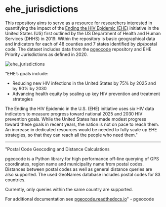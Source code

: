 # ehe_jurisdictions

This repository aims to serve as a resource for researchers interested in quantifying the impact of the [Ending the HIV Epidemic (EHE)](https://www.cdc.gov/endhiv/about-ehe/index.html) initiative in the United States (US) first outlined by the US Department of Health and Human Services (DHHS) in 2019. Within the repository is basic geographical data and indicators for each of 48 counties and 7 states identified by zip/postal code. The dataset includes data from the [pgeocode](https://github.com/symerio/pgeocode) repository and EHE Priority Jurisdictions as defined in 2020.

![ehe_jurisdictions](https://github.com/brittdev31/ehe_jurisdictions/assets/15785459/d1424554-9cbc-4991-b3a9-ca07745f9c4d)

"EHE’s goals include:

- Reducing new HIV infections in the United States by 75% by 2025 and by 90% by 2030
- Advancing health equity by scaling up key HIV prevention and treatment strategies

The Ending the HIV Epidemic in the U.S. (EHE) initiative uses six HIV data indicators to measure progress toward national 2025 and 2030 HIV prevention goals. While the United States has made modest progress toward these goals in recent years, the nation is not on pace to reach them. An increase in dedicated resources would be needed to fully scale up EHE strategies, so that they can reach all the people who need them."

--------------------------

"Postal Code Geocoding and Distance Calculations

pgeocode is a Python library for high performance off-line querying of GPS coordinates, region name and municipality name from postal codes. Distances between postal codes as well as general distance queries are also supported. The used GeoNames database includes postal codes for 83 countries.

Currently, only queries within the same country are supported.

For additional documentation see [pgeocode.readthedocs.io](https://pgeocode.readthedocs.io/en/latest/)" - pgeocode

